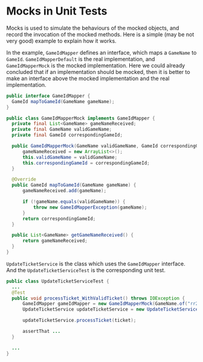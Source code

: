 # Mocks in Unit Tests

Mocks is used to simulate the behaviours of the mocked objects, and record the invocation of the mocked methods. Here is a simple (may be not very good) example to explain how it works.

In the example, `GameIdMapper` defines an interface, which maps a `GameName` to `GameId`. `GameIdMapperDefault` is the real implementation, and `GameIdMapperMock` is the mocked implementation. Here we could already concluded that if an implementation should be mocked, then it is better to make an interface above the mocked implementation and the real implementation.

  ```java
public interface GameIdMapper {
    GameId mapToGameId(GameName gameName);
}

public class GameIdMapperMock implements GameIdMapper {
    private final List<GameName> gameNameReceived;
    private final GameName validGameName;
    private final GameId correspondingGameId;

    public GameIdMapperMock(GameName validGameName, GameId correspondingGameId) {
        gameNameReceived = new ArrayList<>();
        this.validGameName = validGameName;
        this.correspondingGameId = correspondingGameId;
    }

    @Override
    public GameId mapToGameId(GameName gameName) {
        gameNameReceived.add(gameName);

        if (!gameName.equals(validGameName)) {
            throw new GameIdMapperException(gameName);
        }
        return correspondingGameId;
    }

    public List<GameName> getGameNameReceived() {
        return gameNameReceived;
    }
}
  ```

`UpdateTicketService` is the class which uses the `GameIdMapper` interface. And the `UpdateTicketServiceTest` is the corresponding unit test.

  ```java
public class UpdateTicketServiceTest {
    ...
    @Test
    public void processTicket_WithValidTicket() throws IOException {
        GameIdMapper gameIdMapper = new GameIdMapperMock(GameName.of("rr2"), GameId.of("royalrevoltonline"));
        UpdateTicketService updateTicketService = new UpdateTicketService(gameIdMapper);

        updateTicketService.processTicket(ticket);

        assertThat ...
    }

    ...
}
  ```
